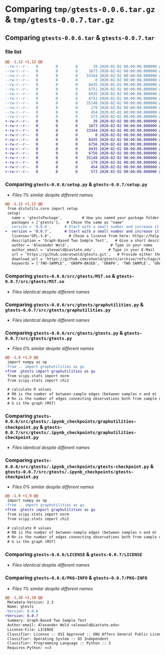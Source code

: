 # Comparing `tmp/gtests-0.0.6.tar.gz` & `tmp/gtests-0.0.7.tar.gz`

## Comparing `gtests-0.0.6.tar` & `gtests-0.0.7.tar`

### file list

```diff
@@ -1,12 +1,12 @@
--rw-r--r--   0        0        0       39 2020-02-02 00:00:00.000000 gtests-0.0.6/setup.cfg
--rw-r--r--   0        0        0     1673 2020-02-02 00:00:00.000000 gtests-0.0.6/setup.py
--rw-r--r--   0        0        0    33344 2020-02-02 00:00:00.000000 gtests-0.0.6/src/gtests/MST.so
--rw-r--r--   0        0        0        0 2020-02-02 00:00:00.000000 gtests-0.0.6/src/gtests/__init__.py
--rw-r--r--   0        0        0     8435 2020-02-02 00:00:00.000000 gtests-0.0.6/src/gtests/graphutilities.py
--rw-r--r--   0        0        0     6751 2020-02-02 00:00:00.000000 gtests-0.0.6/src/gtests/gtests.py
--rw-r--r--   0        0        0     8435 2020-02-02 00:00:00.000000 gtests-0.0.6/src/gtests/.ipynb_checkpoints/graphutilities-checkpoint.py
--rw-r--r--   0        0        0     6751 2020-02-02 00:00:00.000000 gtests-0.0.6/src/gtests/.ipynb_checkpoints/gtests-checkpoint.py
--rw-r--r--   0        0        0    35148 2020-02-02 00:00:00.000000 gtests-0.0.6/LICENSE
--rw-r--r--   0        0        0      179 2020-02-02 00:00:00.000000 gtests-0.0.6/README.md
--rw-r--r--   0        0        0      454 2020-02-02 00:00:00.000000 gtests-0.0.6/pyproject.toml
--rw-r--r--   0        0        0      573 2020-02-02 00:00:00.000000 gtests-0.0.6/PKG-INFO
+-rw-r--r--   0        0        0       39 2020-02-02 00:00:00.000000 gtests-0.0.7/setup.cfg
+-rw-r--r--   0        0        0     1673 2020-02-02 00:00:00.000000 gtests-0.0.7/setup.py
+-rw-r--r--   0        0        0    33344 2020-02-02 00:00:00.000000 gtests-0.0.7/src/gtests/MST.so
+-rw-r--r--   0        0        0        0 2020-02-02 00:00:00.000000 gtests-0.0.7/src/gtests/__init__.py
+-rw-r--r--   0        0        0     8435 2020-02-02 00:00:00.000000 gtests-0.0.7/src/gtests/graphutilities.py
+-rw-r--r--   0        0        0     6756 2020-02-02 00:00:00.000000 gtests-0.0.7/src/gtests/gtests.py
+-rw-r--r--   0        0        0     8435 2020-02-02 00:00:00.000000 gtests-0.0.7/src/gtests/.ipynb_checkpoints/graphutilities-checkpoint.py
+-rw-r--r--   0        0        0     6756 2020-02-02 00:00:00.000000 gtests-0.0.7/src/gtests/.ipynb_checkpoints/gtests-checkpoint.py
+-rw-r--r--   0        0        0    35148 2020-02-02 00:00:00.000000 gtests-0.0.7/LICENSE
+-rw-r--r--   0        0        0      179 2020-02-02 00:00:00.000000 gtests-0.0.7/README.md
+-rw-r--r--   0        0        0      454 2020-02-02 00:00:00.000000 gtests-0.0.7/pyproject.toml
+-rw-r--r--   0        0        0      573 2020-02-02 00:00:00.000000 gtests-0.0.7/PKG-INFO
```

### Comparing `gtests-0.0.6/setup.py` & `gtests-0.0.7/setup.py`

 * *Files 1% similar despite different names*

```diff
@@ -1,12 +1,12 @@
 from distutils.core import setup
 setup(
   name = 'gtestsPackage',         # How you named your package folder (MyLib)
   packages = ['gtests'],   # Chose the same as "name"
-  version = '0.0.6',      # Start with a small number and increase it with every change you make
+  version = '0.0.7',      # Start with a small number and increase it with every change you make
   license='GPL-3.0',        # Chose a license from here: https://help.github.com/articles/licensing-a-repository
   description = 'Graph-Based Two Sample Test',   # Give a short description about your library
   author = 'Alexander Wold',                   # Type in your name
   author_email = 'alexwold@iastate.edu',      # Type in your E-Mail
   url = 'https://github.com/atwold/gtests.git',   # Provide either the link to your github or to your website
   download_url = 'https://github.com/atwold/gtests/archive/refs/tags/0.0.4.tar.gz',    # I explain this later on
   keywords = ['TWO-SAMPLE', 'GRAPH-BASED', 'GRAPH', 'TWO SAMPLE', 'GRAPH BASED', 'TEST', 'NONPARAMETRIC'],   # Keywords that define your package best
```

### Comparing `gtests-0.0.6/src/gtests/MST.so` & `gtests-0.0.7/src/gtests/MST.so`

 * *Files identical despite different names*

### Comparing `gtests-0.0.6/src/gtests/graphutilities.py` & `gtests-0.0.7/src/gtests/graphutilities.py`

 * *Files identical despite different names*

### Comparing `gtests-0.0.6/src/gtests/gtests.py` & `gtests-0.0.7/src/gtests/gtests.py`

 * *Files 0% similar despite different names*

```diff
@@ -1,9 +1,9 @@
 import numpy as np
-from .. import graphutilities as gu
+from .gtests import graphutilities as gu
 from scipy.stats import norm
 from scipy.stats import chi2
 
 # calculate R values
 # R0 is the number of between-sample edges (between samples n and m)
 # Rn is the number of edges connecting observations both from sample n
 # G is the graph (MST)
```

### Comparing `gtests-0.0.6/src/gtests/.ipynb_checkpoints/graphutilities-checkpoint.py` & `gtests-0.0.7/src/gtests/.ipynb_checkpoints/graphutilities-checkpoint.py`

 * *Files identical despite different names*

### Comparing `gtests-0.0.6/src/gtests/.ipynb_checkpoints/gtests-checkpoint.py` & `gtests-0.0.7/src/gtests/.ipynb_checkpoints/gtests-checkpoint.py`

 * *Files 0% similar despite different names*

```diff
@@ -1,9 +1,9 @@
 import numpy as np
-from .. import graphutilities as gu
+from .gtests import graphutilities as gu
 from scipy.stats import norm
 from scipy.stats import chi2
 
 # calculate R values
 # R0 is the number of between-sample edges (between samples n and m)
 # Rn is the number of edges connecting observations both from sample n
 # G is the graph (MST)
```

### Comparing `gtests-0.0.6/LICENSE` & `gtests-0.0.7/LICENSE`

 * *Files identical despite different names*

### Comparing `gtests-0.0.6/PKG-INFO` & `gtests-0.0.7/PKG-INFO`

 * *Files 1% similar despite different names*

```diff
@@ -1,10 +1,10 @@
 Metadata-Version: 2.3
 Name: gtests
-Version: 0.0.6
+Version: 0.0.7
 Summary: Graph-Based Two Sample Test
 Author-email: Alexander Wold <alexwold@iastate.edu>
 License-File: LICENSE
 Classifier: License :: OSI Approved :: GNU Affero General Public License v3
 Classifier: Operating System :: OS Independent
 Classifier: Programming Language :: Python :: 3
 Requires-Python: >=3
```

